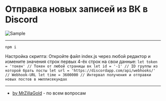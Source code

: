# Отправка новых записей из ВК в Discord
![Sample](https://pp.userapi.com/c851232/v851232603/1439a1/v1CVtkWIj7o.jpg)

***

`npm i`

Настройка скрипта:
Откройте файл index.js через любой редактор и измените значения строк первых 4-ёх строк на свои данные:
`let token = 'токен' // Токен от любой страницы вк
let id = '-1' // ID группы из которой брать посты
let url = 'https://discordapp.com/api/webhooks/' // Webhook-URL
let time = 3600000 // Интервал получения и отправки новых постов в миллисекундах`

***
* [by MrZillaGold](https://vk.com/egorlisss) - по всем вопросам

